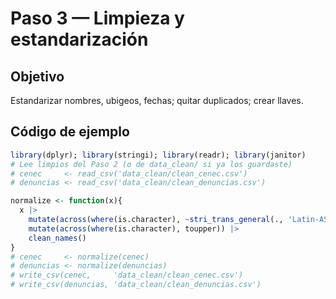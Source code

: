 # Paso 3 — Limpieza y estandarización

## Objetivo
Estandarizar nombres, ubigeos, fechas; quitar duplicados; crear llaves.

## Código de ejemplo
```r
library(dplyr); library(stringi); library(readr); library(janitor)
# Lee limpios del Paso 2 (o de data_clean/ si ya los guardaste)
# cenec     <- read_csv('data_clean/clean_cenec.csv')
# denuncias <- read_csv('data_clean/clean_denuncias.csv')

normalize <- function(x){
  x |>
    mutate(across(where(is.character), ~stri_trans_general(., 'Latin-ASCII'))) |>
    mutate(across(where(is.character), toupper)) |>
    clean_names()
}
# cenec     <- normalize(cenec)
# denuncias <- normalize(denuncias)
# write_csv(cenec,     'data_clean/clean_cenec.csv')
# write_csv(denuncias, 'data_clean/clean_denuncias.csv')
```
